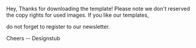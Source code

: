 Hey, Thanks for downloading the template! Please note we don't reserved the copy rights for used images.
If you like our templates, 

do not forget to register to our newsletter.

Cheers
-- Designstub


